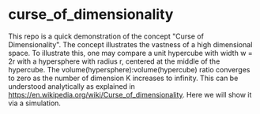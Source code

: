 # curse_of_dimensionality

This repo is a quick demonstration of the concept "Curse of Dimensionality". The concept illustrates the vastness of a high dimensional space. To illustrate this, one may compare a unit hypercube with width w = 2r with a hypersphere with radius r, centered at the middle of the hypercube. The volume(hypersphere):volume(hypercube) ratio converges to zero as the number of dimension K increases to infinity. This can be understood analytically as explained in https://en.wikipedia.org/wiki/Curse_of_dimensionality. Here we will show it via a simulation.
